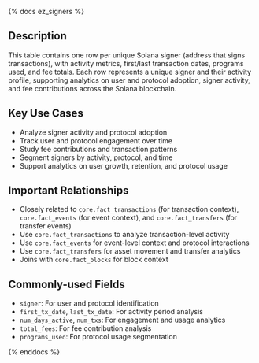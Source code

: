 {% docs ez_signers %}

## Description
This table contains one row per unique Solana signer (address that signs transactions), with activity metrics, first/last transaction dates, programs used, and fee totals. Each row represents a unique signer and their activity profile, supporting analytics on user and protocol adoption, signer activity, and fee contributions across the Solana blockchain.

## Key Use Cases
- Analyze signer activity and protocol adoption
- Track user and protocol engagement over time
- Study fee contributions and transaction patterns
- Segment signers by activity, protocol, and time
- Support analytics on user growth, retention, and protocol usage

## Important Relationships
- Closely related to `core.fact_transactions` (for transaction context), `core.fact_events` (for event context), and `core.fact_transfers` (for transfer events)
- Use `core.fact_transactions` to analyze transaction-level activity
- Use `core.fact_events` for event-level context and protocol interactions
- Use `core.fact_transfers` for asset movement and transfer analytics
- Joins with `core.fact_blocks` for block context

## Commonly-used Fields
- `signer`: For user and protocol identification
- `first_tx_date`, `last_tx_date`: For activity period analysis
- `num_days_active`, `num_txs`: For engagement and usage analytics
- `total_fees`: For fee contribution analysis
- `programs_used`: For protocol usage segmentation

{% enddocs %} 